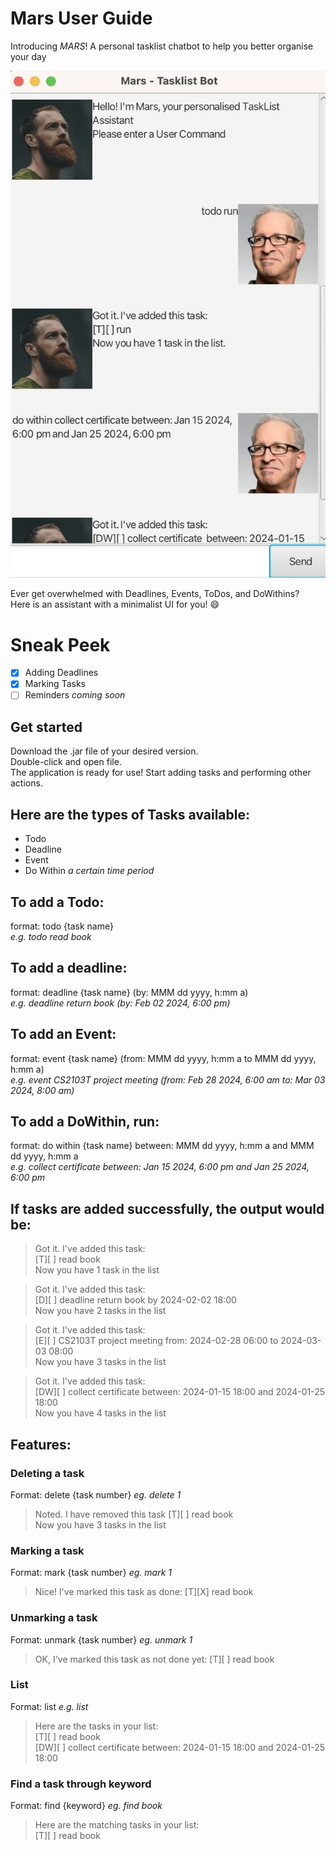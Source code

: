 # Mars User Guide

Introducing *MARS*! A personal tasklist chatbot to help you better organise your day

![UI Image](docs/Ui.png)

Ever get overwhelmed with Deadlines, Events, ToDos, and DoWithins?   
Here is an assistant with a minimalist UI for you! 😄

# Sneak Peek
- [X] Adding Deadlines  
- [X] Marking Tasks  
- [ ] Reminders *coming soon*

## Get started
Download the .jar file of your desired version.  
Double-click and open file.  
The application is ready for use! Start adding tasks and performing other actions.  

## Here are the types of Tasks available:
* Todo
* Deadline
* Event
* Do Within *a certain time period*

## To add a Todo:
format: todo  {task name}  
*e.g. todo read book*

## To add a deadline:
format: deadline  {task name}  (by: MMM dd yyyy, h:mm a)  
*e.g. deadline return book (by: Feb 02 2024, 6:00 pm)*

## To add an Event:
format: event  {task name}  (from: MMM dd yyyy, h:mm a to MMM dd yyyy, h:mm a)  
*e.g. event CS2103T project meeting (from: Feb 28 2024, 6:00 am to: Mar 03 2024, 8:00 am)*

## To add a DoWithin, run:
format: do within  {task name}  between: MMM dd yyyy, h:mm a and MMM dd yyyy, h:mm a  
*e.g. collect certificate between: Jan 15 2024, 6:00 pm and Jan 25 2024, 6:00 pm*

## If tasks are added successfully, the output would be:

> Got it. I've added this task:  
> [T][ ] read book  
> Now you have 1 task in the list  

> Got it. I've added this task:  
> [D][ ] deadline return book by 2024-02-02 18:00  
> Now you have 2 tasks in the list  

> Got it. I've added this task:  
> [E][ ] CS2103T project meeting from: 2024-02-28 06:00 to 2024-03-03 08:00  
> Now you have 3 tasks in the list  

> Got it. I've added this task:  
> [DW][ ] collect certificate between: 2024-01-15 18:00 and 2024-01-25 18:00  
> Now you have 4 tasks in the list  

## Features:

### Deleting a task
Format: delete {task number} 
*eg. delete 1*
> Noted. I have removed this task [T][ ] read book  
> Now you have 3 tasks in the list

### Marking a task
Format: mark {task number} 
*eg. mark 1*
> Nice! I've marked this task as done: [T][X] read book   

### Unmarking a task
Format: unmark {task number} 
*eg. unmark 1*
> OK, I've marked this task as not done yet: [T][ ] read book    

### List
Format: list 
*e.g. list*
> Here are the tasks in your list:  
> [T][ ] read book  
> [DW][ ] collect certificate between: 2024-01-15 18:00 and 2024-01-25 18:00    

### Find a task through keyword
Format: find {keyword} 
*eg. find book*
> Here are the matching tasks in your list:  
> [T][ ] read book  
